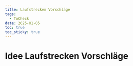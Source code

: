 ```yaml
---
title: Laufstrecken Vorschläge
tags:
  - ToCheck
date: 2025-01-05
toc: true
toc_sticky: true
---
```



# Idee Laufstrecken Vorschläge 

